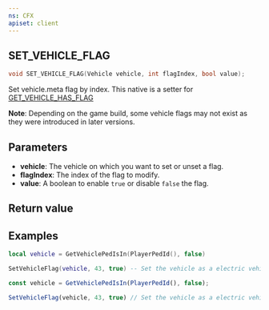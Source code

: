 ```yaml
---
ns: CFX
apiset: client
---
```

## SET_VEHICLE_FLAG

```c
void SET_VEHICLE_FLAG(Vehicle vehicle, int flagIndex, bool value);
```

Set vehicle.meta flag by index. This native is a setter for [GET_VEHICLE_HAS_FLAG](#_0x7A2F9BA7)

**Note**: Depending on the game build, some vehicle flags may not exist as they were introduced in later versions.


## Parameters
* **vehicle**: The vehicle on which you want to set or unset a flag.
* **flagIndex**: The index of the flag to modify.
* **value**: A boolean to enable `true` or disable `false` the flag.

## Return value

## Examples
```lua
local vehicle = GetVehiclePedIsIn(PlayerPedId(), false)

SetVehicleFlag(vehicle, 43, true) -- Set the vehicle as a electric vehicle
```

```js
const vehicle = GetVehiclePedIsIn(PlayerPedId(), false);

SetVehicleFlag(vehicle, 43, true) // Set the vehicle as a electric vehicle
```